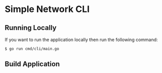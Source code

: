 Simple Network CLI
==================

## Running Locally

If you want to run the application locally then run the following command:

```
$ go run cmd/cli/main.go
```

## Build Application

